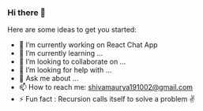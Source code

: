 ### Hi there 👋



Here are some ideas to get you started:

- 🔭 I’m currently working on React Chat App
- 🌱 I’m currently learning ...
- 👯 I’m looking to collaborate on ...
- 🤔 I’m looking for help with ...
- 💬 Ask me about ...
- 📫 How to reach me: shivamaurya191002@gmail.com
- ⚡ Fun fact : Recursion calls itself to solve a problem ✌️